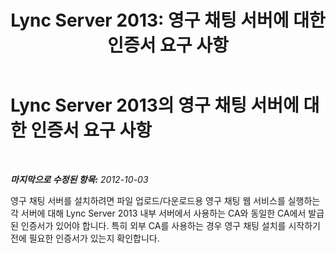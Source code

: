 ﻿---
title: 'Lync Server 2013: 영구 채팅 서버에 대한 인증서 요구 사항'
TOCTitle: 영구 채팅 서버에 대한 인증서 요구 사항
ms:assetid: eff58baf-b918-4dfa-b01d-e1aec436b4fd
ms:mtpsurl: https://technet.microsoft.com/ko-kr/library/Gg412990(v=OCS.15)
ms:contentKeyID: 49305468
ms.date: 08/24/2015
mtps_version: v=OCS.15
ms.translationtype: HT
---

# Lync Server 2013의 영구 채팅 서버에 대한 인증서 요구 사항

 

_**마지막으로 수정된 항목:** 2012-10-03_

영구 채팅 서버를 설치하려면 파일 업로드/다운로드용 영구 채팅 웹 서비스를 실행하는 각 서버에 대해 Lync Server 2013 내부 서버에서 사용하는 CA와 동일한 CA에서 발급된 인증서가 있어야 합니다. 특히 외부 CA를 사용하는 경우 영구 채팅 설치를 시작하기 전에 필요한 인증서가 있는지 확인합니다.

